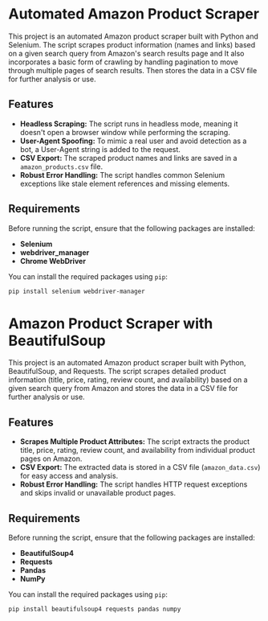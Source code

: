 # Automated Amazon Product Scraper

This project is an automated Amazon product scraper built with Python and Selenium. The script scrapes product information (names and links) based on a given search query from Amazon's search results page and  It also incorporates a basic form of crawling by handling pagination to move through multiple pages of search results. Then stores the data in a CSV file for further analysis or use.

## Features

- **Headless Scraping:** The script runs in headless mode, meaning it doesn't open a browser window while performing the scraping.
- **User-Agent Spoofing:** To mimic a real user and avoid detection as a bot, a User-Agent string is added to the request.
- **CSV Export:** The scraped product names and links are saved in a `amazon_products.csv` file.
- **Robust Error Handling:** The script handles common Selenium exceptions like stale element references and missing elements.

## Requirements

Before running the script, ensure that the following packages are installed:

- **Selenium**
- **webdriver_manager**
- **Chrome WebDriver**

You can install the required packages using `pip`:

```bash
pip install selenium webdriver-manager
```


# Amazon Product Scraper with BeautifulSoup

This project is an automated Amazon product scraper built with Python, BeautifulSoup, and Requests. The script scrapes detailed product information (title, price, rating, review count, and availability) based on a given search query from Amazon and stores the data in a CSV file for further analysis or use.

## Features

- **Scrapes Multiple Product Attributes:** The script extracts the product title, price, rating, review count, and availability from individual product pages on Amazon.
- **CSV Export:** The extracted data is stored in a CSV file (`amazon_data.csv`) for easy access and analysis.
- **Robust Error Handling:** The script handles HTTP request exceptions and skips invalid or unavailable product pages.

## Requirements

Before running the script, ensure that the following packages are installed:

- **BeautifulSoup4**
- **Requests**
- **Pandas**
- **NumPy**

You can install the required packages using `pip`:

```bash
pip install beautifulsoup4 requests pandas numpy
```
